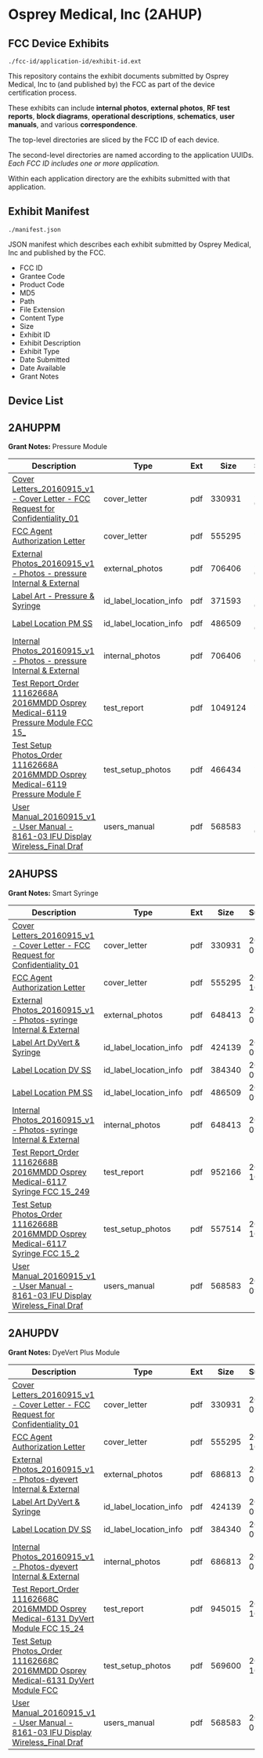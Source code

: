 # Osprey Medical, Inc (2AHUP)
## FCC Device Exhibits

```
./fcc-id/application-id/exhibit-id.ext
```

This repository contains the exhibit documents submitted by Osprey Medical, Inc to (and published by) the FCC as part of the device certification process.

These exhibits can include **internal photos**, **external photos**, **RF test reports**, **block diagrams**, **operational descriptions**, **schematics**, **user manuals**, and various **correspondence**.

The top-level directories are sliced by the FCC ID of each device.

The second-level directories are named according to the application UUIDs. *Each FCC ID includes one or more application.*

Within each application directory are the exhibits submitted with that application. 

## Exhibit Manifest

```
./manifest.json
```

JSON manifest which describes each exhibit submitted by Osprey Medical, Inc and published by the FCC.

- FCC ID
- Grantee Code
- Product Code
- MD5
- Path
- File Extension
- Content Type
- Size
- Exhibit ID
- Exhibit Description
- Exhibit Type
- Date Submitted
- Date Available
- Grant Notes

## Device List
## 2AHUPPM
**Grant Notes:** Pressure Module

| Description | Type | Ext | Size | Submitted | Available |
| ----------- | ---- | --- | ---- | --------- | --------- |
| [Cover Letters_20160915_v1 - Cover Letter - FCC Request for Confidentiality_01](2AHUPPM/163a922ee743a15e59192b97cf0e46c7/3152597.pdf) | cover_letter | pdf | 330931 | 2016-09-30 | 2016-10-12 |
| [FCC Agent Authorization Letter](2AHUPPM/163a922ee743a15e59192b97cf0e46c7/3161173.pdf) | cover_letter | pdf | 555295 | 2016-10-12 | 2016-10-12 |
| [External Photos_20160915_v1 - Photos - pressure Internal & External](2AHUPPM/163a922ee743a15e59192b97cf0e46c7/3152620.pdf) | external_photos | pdf | 706406 | 2016-09-30 | 2017-04-10 |
| [Label Art - Pressure & Syringe](2AHUPPM/163a922ee743a15e59192b97cf0e46c7/3152611.pdf) | id_label_location_info | pdf | 371593 | 2016-09-30 | 2016-10-12 |
| [Label Location PM SS](2AHUPPM/163a922ee743a15e59192b97cf0e46c7/3152612.pdf) | id_label_location_info | pdf | 486509 | 2016-09-30 | 2016-10-12 |
| [Internal Photos_20160915_v1 - Photos - pressure Internal & External](2AHUPPM/163a922ee743a15e59192b97cf0e46c7/3152620.pdf) | internal_photos | pdf | 706406 | 2016-09-30 | 2017-04-10 |
| [Test Report_Order 11162668A 2016MMDD Osprey Medical-6119 Pressure Module FCC 15_](2AHUPPM/163a922ee743a15e59192b97cf0e46c7/3161191.pdf) | test_report | pdf | 1049124 | 2016-10-12 | 2016-10-12 |
| [Test Setup Photos_Order 11162668A 2016MMDD Osprey Medical-6119 Pressure Module F](2AHUPPM/163a922ee743a15e59192b97cf0e46c7/3161190.pdf) | test_setup_photos | pdf | 466434 | 2016-10-12 | 2017-04-10 |
| [User Manual_20160915_v1 - User Manual - 8161-03 IFU Display  Wireless_Final Draf](2AHUPPM/163a922ee743a15e59192b97cf0e46c7/3152608.pdf) | users_manual | pdf | 568583 | 2016-09-30 | 2017-04-10 |
## 2AHUPSS
**Grant Notes:** Smart Syringe

| Description | Type | Ext | Size | Submitted | Available |
| ----------- | ---- | --- | ---- | --------- | --------- |
| [Cover Letters_20160915_v1 - Cover Letter - FCC Request for Confidentiality_01](2AHUPSS/7f840745fc52699f6d71b4beafd767dc/3152597.pdf) | cover_letter | pdf | 330931 | 2016-09-30 | 2016-10-12 |
| [FCC Agent Authorization Letter](2AHUPSS/7f840745fc52699f6d71b4beafd767dc/3161173.pdf) | cover_letter | pdf | 555295 | 2016-10-12 | 2016-10-12 |
| [External Photos_20160915_v1 - Photos-syringe Internal & External](2AHUPSS/7f840745fc52699f6d71b4beafd767dc/3152650.pdf) | external_photos | pdf | 648413 | 2016-09-30 | 2017-04-10 |
| [Label Art DyVert & Syringe](2AHUPSS/7f840745fc52699f6d71b4beafd767dc/3152598.pdf) | id_label_location_info | pdf | 424139 | 2016-09-30 | 2016-10-12 |
| [Label Location DV SS](2AHUPSS/7f840745fc52699f6d71b4beafd767dc/3152599.pdf) | id_label_location_info | pdf | 384340 | 2016-09-30 | 2016-10-12 |
| [Label Location PM SS](2AHUPSS/7f840745fc52699f6d71b4beafd767dc/3152612.pdf) | id_label_location_info | pdf | 486509 | 2016-09-30 | 2016-10-12 |
| [Internal Photos_20160915_v1 - Photos-syringe Internal & External](2AHUPSS/7f840745fc52699f6d71b4beafd767dc/3152650.pdf) | internal_photos | pdf | 648413 | 2016-09-30 | 2017-04-10 |
| [Test Report_Order 11162668B 2016MMDD Osprey Medical-6117 Syringe  FCC 15_249](2AHUPSS/7f840745fc52699f6d71b4beafd767dc/3161235.pdf) | test_report | pdf | 952166 | 2016-10-12 | 2016-10-12 |
| [Test Setup Photos_Order 11162668B 2016MMDD Osprey Medical-6117 Syringe  FCC 15_2](2AHUPSS/7f840745fc52699f6d71b4beafd767dc/3161234.pdf) | test_setup_photos | pdf | 557514 | 2016-10-12 | 2017-04-10 |
| [User Manual_20160915_v1 - User Manual - 8161-03 IFU Display  Wireless_Final Draf](2AHUPSS/7f840745fc52699f6d71b4beafd767dc/3152608.pdf) | users_manual | pdf | 568583 | 2016-09-30 | 2017-04-10 |
## 2AHUPDV
**Grant Notes:** DyeVert Plus Module

| Description | Type | Ext | Size | Submitted | Available |
| ----------- | ---- | --- | ---- | --------- | --------- |
| [Cover Letters_20160915_v1 - Cover Letter - FCC Request for Confidentiality_01](2AHUPDV/fe9209ee43f85fc1471587eb135e3ead/3152597.pdf) | cover_letter | pdf | 330931 | 2016-09-30 | 2016-10-12 |
| [FCC Agent Authorization Letter](2AHUPDV/fe9209ee43f85fc1471587eb135e3ead/3161173.pdf) | cover_letter | pdf | 555295 | 2016-10-12 | 2016-10-12 |
| [External Photos_20160915_v1 - Photos-dyevert Internal & External](2AHUPDV/fe9209ee43f85fc1471587eb135e3ead/3152605.pdf) | external_photos | pdf | 686813 | 2016-09-30 | 2017-04-10 |
| [Label Art DyVert & Syringe](2AHUPDV/fe9209ee43f85fc1471587eb135e3ead/3152598.pdf) | id_label_location_info | pdf | 424139 | 2016-09-30 | 2016-10-12 |
| [Label Location DV SS](2AHUPDV/fe9209ee43f85fc1471587eb135e3ead/3152599.pdf) | id_label_location_info | pdf | 384340 | 2016-09-30 | 2016-10-12 |
| [Internal Photos_20160915_v1 - Photos-dyevert Internal & External](2AHUPDV/fe9209ee43f85fc1471587eb135e3ead/3152605.pdf) | internal_photos | pdf | 686813 | 2016-09-30 | 2017-04-10 |
| [Test Report_Order 11162668C 2016MMDD Osprey Medical-6131 DyVert Module FCC 15_24](2AHUPDV/fe9209ee43f85fc1471587eb135e3ead/3161175.pdf) | test_report | pdf | 945015 | 2016-10-12 | 2016-10-12 |
| [Test Setup Photos_Order 11162668C 2016MMDD Osprey Medical-6131 DyVert Module FCC](2AHUPDV/fe9209ee43f85fc1471587eb135e3ead/3161174.pdf) | test_setup_photos | pdf | 569600 | 2016-10-12 | 2017-04-10 |
| [User Manual_20160915_v1 - User Manual - 8161-03 IFU Display  Wireless_Final Draf](2AHUPDV/fe9209ee43f85fc1471587eb135e3ead/3152608.pdf) | users_manual | pdf | 568583 | 2016-09-30 | 2017-04-10 |
